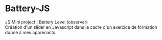 # Battery-JS
JS Mini project : Battery Level (observer) <br>
Création d'un slider en Javascript dans le cadre d'un exercice de formation donné à mes apprenants
